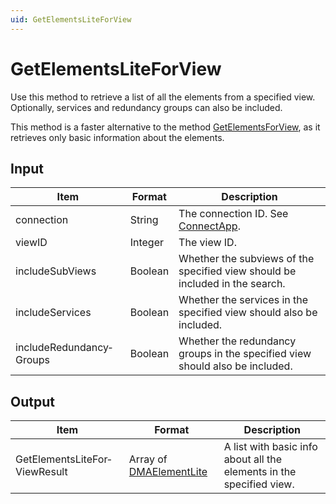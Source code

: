 ```yaml
---
uid: GetElementsLiteForView
---
```


# GetElementsLiteForView

Use this method to retrieve a list of all the elements from a specified view. Optionally, services and redundancy groups can also be included.

This method is a faster alternative to the method [GetElementsForView](xref:GetElementsForView), as it retrieves only basic information about the elements.

## Input

| Item                     | Format  | Description                                                                 |
|--------------------------|---------|-----------------------------------------------------------------------------|
| connection               | String  | The connection ID. See [ConnectApp](xref:ConnectApp).                      |
| viewID                   | Integer | The view ID.                                                                |
| includeSubViews          | Boolean | Whether the subviews of the specified view should be included in the search. |
| includeServices          | Boolean | Whether the services in the specified view should also be included.          |
| includeRedundancy­Groups | Boolean | Whether the redundancy groups in the specified view should also be included. |

## Output

| Item | Format | Description |
|--|--|--|
| GetElementsLiteFor­ViewResult | Array of [DMAElementLite](xref:DMAElementLite) | A list with basic info about all the elements in the specified view. |
